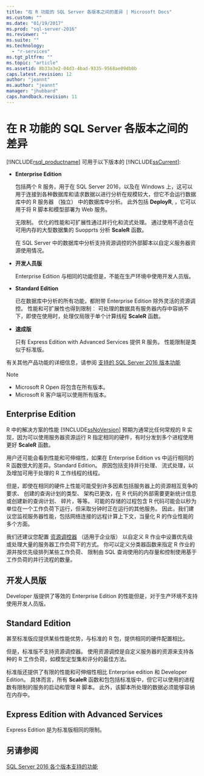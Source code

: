 ```yaml
---
title: "在 R 功能的 SQL Server 各版本之间的差异 | Microsoft Docs"
ms.custom: ""
ms.date: "01/19/2017"
ms.prod: "sql-server-2016"
ms.reviewer: ""
ms.suite: ""
ms.technology: 
  - "r-services"
ms.tgt_pltfrm: ""
ms.topic: "article"
ms.assetid: 8b33a3e2-04d3-4bad-9335-9568ae09db0b
caps.latest.revision: 12
author: "jeannt"
ms.author: "jeannt"
manager: "jhubbard"
caps.handback.revision: 11
---
```

# 在 R 功能的 SQL Server 各版本之间的差异
  [!INCLUDE[rsql_productname](../../includes/rsql-productname-md.md)] 可用于以下版本的 [!INCLUDE[ssCurrent](../../includes/sscurrent-md.md)]:  
  
-   **Enterprise Edition**  
    
     包括两个 R 服务，用于在 SQL Server 2016，以及在 Windows 上，这可以用于连接到各种数据库和请求数据以进行分析在规模较大，但它不会运行数据库中的 R 服务器 （独立） 中的数据库中分析。 此外包括 **DeployR**, ，它可以用于将 R 脚本和模型部署为 Web 服务。  

     无限制。 优化的性能和可扩展性通过并行化和流式处理。 通过使用不适合在可用内存的大型数据集的 Suopprts 分析 **ScaleR** 函数。  
  
     在 SQL Server 中的数据库中分析支持资源调控的外部脚本以自定义服务器资源使用情况。  
  
-   **开发人员版**  

    Enterprise Edition 与相同的功能但是，不能在生产环境中使用开发人员版。  

  
  
-   **Standard Edition**  
  
     已在数据库中分析的所有功能，都附带 Enterprise Edition 除外灵活的资源调控。 性能和可扩展性也得到限制︰ 可处理的数据具有服务器内存中容纳不下，即使在使用时，处理仅局限于单个计算线程 **ScaleR** 函数。
  
-   **速成版**  
  
     只有 Express Edition with Advanced Services 提供 R 服务。 性能限制是类似于标准版。  
  
 有关其他产品功能的详细信息，请参阅 [支持的 SQL Server 2016 版本功能](../Topic/Features%20Supported%20by%20the%20Editions%20of%20SQL%20Server%202016.md)  

> [!NOTE]
>
> + Microsoft R Open 将包含在所有版本。
> + Microsoft R 客户端可以使用所有版本。
  
## Enterprise Edition  
 R 中的解决方案的性能 [!INCLUDE[ssNoVersion](../../includes/ssnoversion-md.md)] 预期为通常比任何常规的 R 实现，因为可以使用服务器资源运行 R 指定相同的硬件，有时分发到多个进程使用更好 **ScaleR** 函数。  
  
 用户还可能会看到性能和可伸缩性，如果在 Enterprise Edition vs 中运行相同的 R 函数很大的差异。Standard Edition。 原因包括支持并行处理、 流式处理，以及增加可用于处理的 R 工作线程的线程。  
  
 但是，即使在相同的硬件上性能可能受到许多因素包括服务器上的资源相互竞争的要求、 创建的查询计划的类型、 架构已更改，在 R 代码的外部需要更新统计信息或创建新的查询计划、 碎片，等等。 可能的存储的过程包含 R 代码可能会以秒为单位在一个工作负荷下运行，但采取分钟时正在运行的其他服务。  因此，我们建议您监视服务器性能，包括网络连接的远程计算上下文，当量化 R 的作业性能的多个方面。  

我们还建议您配置 [资源调控器](../../relational-databases/resource-governor/resource-governor.md) （适用于企业版） 以自定义 R 作业中设置优先级或处理大量的服务器工作负荷下的方式。 你可以定义分类器函数来指定 R 作业的源并按优先级排列某些工作负荷、 限制由 SQL 查询使用的内存量和控制使用基于工作负荷的并行流程的数量。  
  
## 开发人员版  
 Developer 版提供了等效的 Enterprise Edition 的性能但是，对于生产环境不支持使用开发人员版。  
  
  
## Standard Edition  
 甚至标准版应提供某些性能优势，与标准的 R 包，提供相同的硬件配置相比。  
  
 但是，标准版不支持资源调控器。 使用资源调控是自定义服务器的资源来支持各种的 R 工作负荷，如模型定型集和评分的最佳方法。  
  
 标准版还提供了有限的性能和可伸缩性相比 Enterprise edition 和 Developer Edition。 具体而言，所有 **ScaleR** 函数和包包括标准版中，但它可以使用的进程数有限制的服务的启动和管理 R 脚本。 此外，该脚本所处理的数据必须能够容纳在内存中。  
  
  
## Express Edition with Advanced Services  
 Express Edition 是为标准版相同的限制。  
  
## 另请参阅  
 [SQL Server 2016 各个版本支持的功能](../Topic/Features%20Supported%20by%20the%20Editions%20of%20SQL%20Server%202016.md)  
  
  